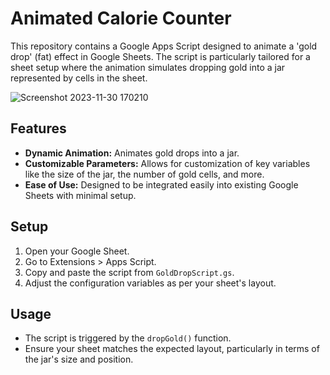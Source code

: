 # Animated Calorie Counter
This repository contains a Google Apps Script designed to animate a 'gold drop' (fat) effect in Google Sheets. The script is particularly tailored for a sheet setup where the animation simulates dropping gold into a jar represented by cells in the sheet.

![Screenshot 2023-11-30 170210](https://github.com/IanCKW/AnimatedCalorieCounter/assets/55784952/466ebfdd-63cf-449f-9149-4a50d032fb70)

## Features
- **Dynamic Animation:** Animates gold drops into a jar.
- **Customizable Parameters:** Allows for customization of key variables like the size of the jar, the number of gold cells, and more.
- **Ease of Use:** Designed to be integrated easily into existing Google Sheets with minimal setup.

## Setup
1. Open your Google Sheet.
2. Go to Extensions > Apps Script.
3. Copy and paste the script from `GoldDropScript.gs`.
4. Adjust the configuration variables as per your sheet's layout.

## Usage
- The script is triggered by the `dropGold()` function.
- Ensure your sheet matches the expected layout, particularly in terms of the jar's size and position.

